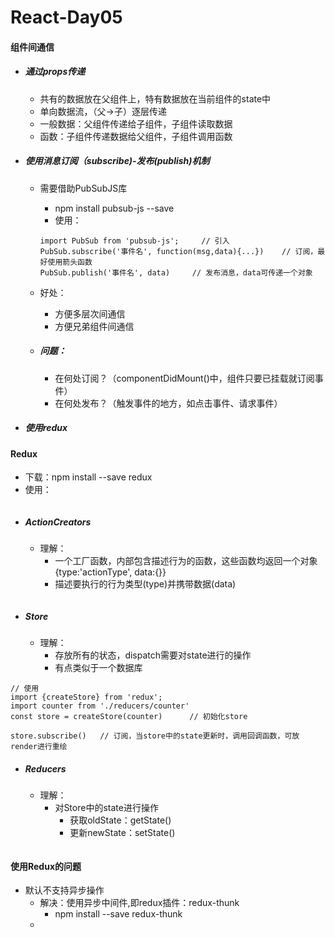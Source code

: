 # React-Day05



#### 组件间通信

- ##### 通过props传递

  - 共有的数据放在父组件上，特有数据放在当前组件的state中
  - 单向数据流，（父->子）逐层传递
  - 一般数据：父组件传递给子组件，子组件读取数据
  - 函数：子组件传递数据给父组件，子组件调用函数

- ##### 使用消息订阅（subscribe)-发布(publish)机制

  - 需要借助PubSubJS库

    - npm install pubsub-js --save
    - 使用：

    ```
    import PubSub from 'pubsub-js';		// 引入
    PubSub.subscribe('事件名', function(msg,data){...})	// 订阅，最好使用箭头函数
    PubSub.publish('事件名', data)		// 发布消息，data可传递一个对象
    ```

  - 好处：

    - 方便多层次间通信
    - 方便兄弟组件间通信

  - ##### 问题：

    - 在何处订阅？（componentDidMount()中，组件只要已挂载就订阅事件）
    - 在何处发布？（触发事件的地方，如点击事件、请求事件）

- ##### 使用redux





#### Redux

- 下载：npm install --save redux
- 使用：

```

```

- ##### ActionCreators

  - 理解：
    - 一个工厂函数，内部包含描述行为的函数，这些函数均返回一个对象{type:'actionType', data:{}}
    - 描述要执行的行为类型(type)并携带数据(data)

```

```

- ##### Store

  - 理解：
    - 存放所有的状态，dispatch需要对state进行的操作
    - 有点类似于一个数据库

```
// 使用
import {createStore} from 'redux';
import counter from './reducers/counter'
const store = createStore(counter)		// 初始化store

store.subscribe()	// 订阅，当store中的state更新时，调用回调函数，可放render进行重绘
```

- ##### Reducers

  - 理解：
    - 对Store中的state进行操作
      - 获取oldState：getState()
      - 更新newState：setState()

```

```



#### 使用Redux的问题

- 默认不支持异步操作
  - 解决：使用异步中间件,即redux插件：redux-thunk
    - npm install --save redux-thunk
  - 